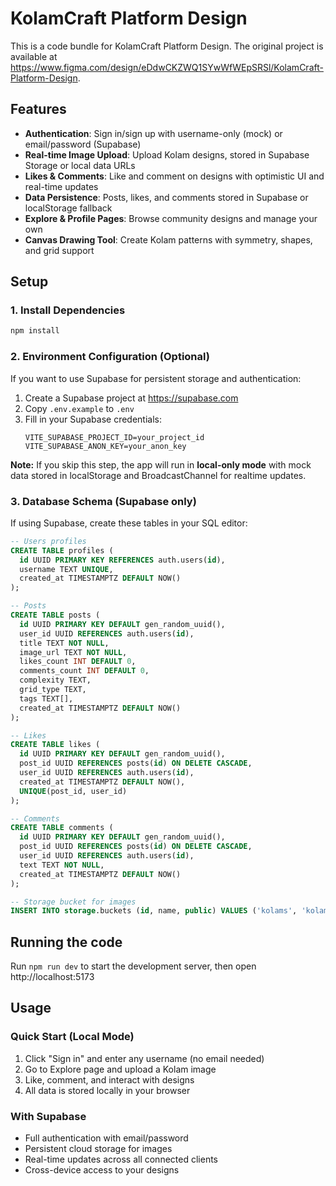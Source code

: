 # KolamCraft Platform Design

This is a code bundle for KolamCraft Platform Design. The original project is available at https://www.figma.com/design/eDdwCKZWQ1SYwWfWEpSRSl/KolamCraft-Platform-Design.

## Features

- **Authentication**: Sign in/sign up with username-only (mock) or email/password (Supabase)
- **Real-time Image Upload**: Upload Kolam designs, stored in Supabase Storage or local data URLs
- **Likes & Comments**: Like and comment on designs with optimistic UI and real-time updates
- **Data Persistence**: Posts, likes, and comments stored in Supabase or localStorage fallback
- **Explore & Profile Pages**: Browse community designs and manage your own
- **Canvas Drawing Tool**: Create Kolam patterns with symmetry, shapes, and grid support

## Setup

### 1. Install Dependencies

```bash
npm install
```

### 2. Environment Configuration (Optional)

If you want to use Supabase for persistent storage and authentication:

1. Create a Supabase project at https://supabase.com
2. Copy `.env.example` to `.env`
3. Fill in your Supabase credentials:
   ```
   VITE_SUPABASE_PROJECT_ID=your_project_id
   VITE_SUPABASE_ANON_KEY=your_anon_key
   ```

**Note:** If you skip this step, the app will run in **local-only mode** with mock data stored in localStorage and BroadcastChannel for realtime updates.

### 3. Database Schema (Supabase only)

If using Supabase, create these tables in your SQL editor:

```sql
-- Users profiles
CREATE TABLE profiles (
  id UUID PRIMARY KEY REFERENCES auth.users(id),
  username TEXT UNIQUE,
  created_at TIMESTAMPTZ DEFAULT NOW()
);

-- Posts
CREATE TABLE posts (
  id UUID PRIMARY KEY DEFAULT gen_random_uuid(),
  user_id UUID REFERENCES auth.users(id),
  title TEXT NOT NULL,
  image_url TEXT NOT NULL,
  likes_count INT DEFAULT 0,
  comments_count INT DEFAULT 0,
  complexity TEXT,
  grid_type TEXT,
  tags TEXT[],
  created_at TIMESTAMPTZ DEFAULT NOW()
);

-- Likes
CREATE TABLE likes (
  id UUID PRIMARY KEY DEFAULT gen_random_uuid(),
  post_id UUID REFERENCES posts(id) ON DELETE CASCADE,
  user_id UUID REFERENCES auth.users(id),
  created_at TIMESTAMPTZ DEFAULT NOW(),
  UNIQUE(post_id, user_id)
);

-- Comments
CREATE TABLE comments (
  id UUID PRIMARY KEY DEFAULT gen_random_uuid(),
  post_id UUID REFERENCES posts(id) ON DELETE CASCADE,
  user_id UUID REFERENCES auth.users(id),
  text TEXT NOT NULL,
  created_at TIMESTAMPTZ DEFAULT NOW()
);

-- Storage bucket for images
INSERT INTO storage.buckets (id, name, public) VALUES ('kolams', 'kolams', true);
```

## Running the code

Run `npm run dev` to start the development server, then open http://localhost:5173

## Usage

### Quick Start (Local Mode)

1. Click "Sign in" and enter any username (no email needed)
2. Go to Explore page and upload a Kolam image
3. Like, comment, and interact with designs
4. All data is stored locally in your browser

### With Supabase

- Full authentication with email/password
- Persistent cloud storage for images
- Real-time updates across all connected clients
- Cross-device access to your designs
